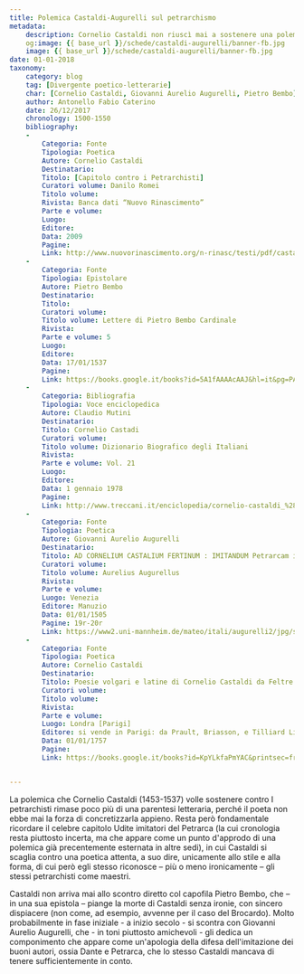 ```yaml
---
title: Polemica Castaldi-Augurelli sul petrarchismo
metadata:
	description: Cornelio Castaldi non riuscì mai a sostenere una polemica di ampia portata contro i petrarchisti, ma le sue opinioni a riguardo ebbero qualche eco.
	og:image: {{ base_url }}/schede/castaldi-augurelli/banner-fb.jpg
	image: {{ base_url }}/schede/castaldi-augurelli/banner-fb.jpg
date: 01-01-2018
taxonomy:
	category: blog
    tag: [Divergente poetico-letterarie]
    char: [Cornelio Castaldi, Giovanni Aurelio Augurelli, Pietro Bembo]
    author: Antonello Fabio Caterino
    date: 26/12/2017
    chronology: 1500-1550
    bibliography:
	-
	    Categoria: Fonte
	    Tipologia: Poetica
	    Autore: Cornelio Castaldi
	    Destinatario: 
	    Titolo: [Capitolo contro i Petrarchisti]
	    Curatori volume: Danilo Romei
	    Titolo volume: 
	    Rivista: Banca dati “Nuovo Rinascimento”
	    Parte e volume: 
	    Luogo: 
	    Editore: 
	    Data: 2009
	    Pagine: 
	    Link: http://www.nuovorinascimento.org/n-rinasc/testi/pdf/castaldi/capitolo.pdf
	-
	    Categoria: Fonte
	    Tipologia: Epistolare
	    Autore: Pietro Bembo
	    Destinatario: 
	    Titolo: 
	    Curatori volume: 
	    Titolo volume: Lettere di Pietro Bembo Cardinale
	    Rivista: 
	    Parte e volume: 5
	    Luogo: 
	    Editore: 
	    Data: 17/01/1537
	    Pagine: 
	    Link: https://books.google.it/books?id=5A1fAAAAcAAJ&hl=it&pg=PA252#v=onepage&q&f=false
	-
	    Categoria: Bibliografia
	    Tipologia: Voce enciclopedica
	    Autore: Claudio Mutini
	    Destinatario: 
	    Titolo: Cornelio Castadi
	    Curatori volume: 
	    Titolo volume: Dizionario Biografico degli Italiani
	    Rivista: 
	    Parte e volume: Vol. 21
	    Luogo: 
	    Editore: 
	    Data: 1 gennaio 1978
	    Pagine: 
	    Link: http://www.treccani.it/enciclopedia/cornelio-castaldi_%28Dizionario-Biografico%29/
	-
	    Categoria: Fonte
	    Tipologia: Poetica
	    Autore: Giovanni Aurelio Augurelli
	    Destinatario: 
	    Titolo: AD CORNELIUM CASTALIUM FERTINUM : IMITANDUM Petrarcam iis, qui eius generis poetica praestare velint, quod in ea lingua, qua loquimur, ceteris praeferendus est. CARMEN XXIII.
	    Curatori volume: 
	    Titolo volume: Aurelius Augurellus
	    Rivista: 
	    Parte e volume: 
	    Luogo: Venezia
	    Editore: Manuzio
	    Data: 01/01/1505
	    Pagine: 19r-20r
	    Link: https://www2.uni-mannheim.de/mateo/itali/augurelli2/jpg/s019a.html
	-
	    Categoria: Fonte
	    Tipologia: Poetica
	    Autore: Cornelio Castaldi
	    Destinatario: 
	    Titolo: Poesie volgari e latine di Cornelio Castaldi da Feltre
	    Curatori volume: 
	    Titolo volume: 
	    Rivista: 
	    Parte e volume: 
	    Luogo: Londra [Parigi]
	    Editore: si vende in Parigi: da Prault, Briasson, e Tilliard Librari
	    Data: 01/01/1757
	    Pagine: 
	    Link: https://books.google.it/books?id=KpYLkfaPmYAC&printsec=frontcover&hl=it#v=onepage&q&f=false


---
```


La polemica che Cornelio Castaldi (1453-1537) volle sostenere contro I petrarchisti rimase poco più di una parentesi letteraria, perché il poeta non ebbe mai la forza di concretizzarla appieno. Resta però fondamentale ricordare il celebre capitolo Udite imitatori del Petrarca (la cui cronologia resta piuttosto incerta, ma che appare come un punto d'approdo di una polemica già precentemente esternata in altre sedi), in cui Castaldi si scaglia contro una poetica attenta, a suo dire, unicamente allo stile e alla forma, di cui però egli stesso riconosce – più o meno ironicamente – gli stessi petrarchisti come maestri. 

Castaldi non arriva mai allo scontro diretto col capofila Pietro Bembo, che – in una sua epistola – piange la morte di Castaldi senza ironie, con sincero dispiacere (non come, ad esempio, avvenne per il caso del Brocardo). Molto probabilmente in fase iniziale - a inizio secolo - si scontra  con Giovanni Aurelio Augurelli, che - in toni piuttosto amichevoli - gli dedica un componimento che appare come un'apologia della difesa dell'imitazione dei buoni autori, ossia Dante e Petrarca, che lo stesso Castaldi mancava di tenere sufficientemente in conto.
